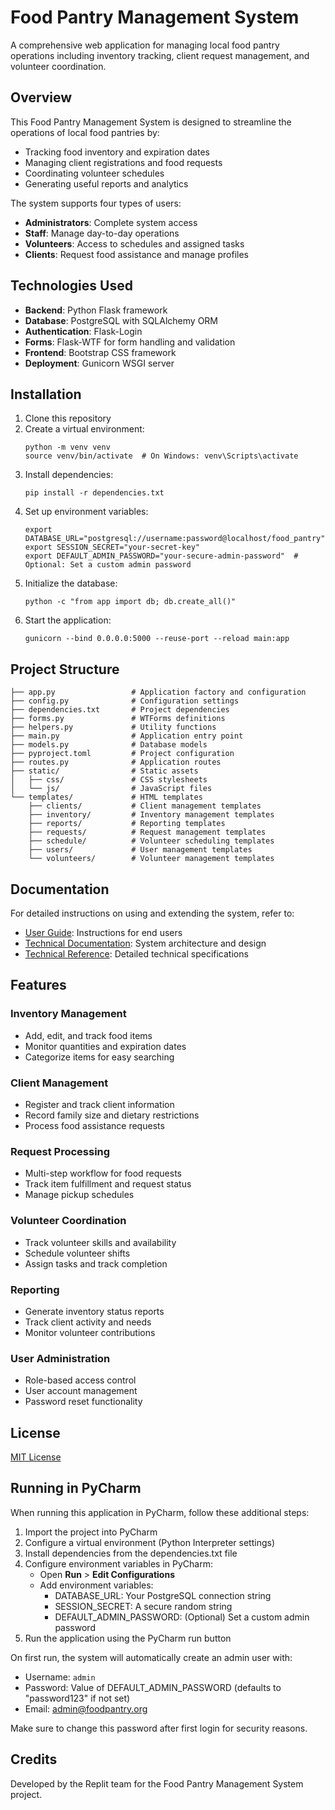 # Food Pantry Management System

A comprehensive web application for managing local food pantry operations including inventory tracking, client request management, and volunteer coordination.

## Overview

This Food Pantry Management System is designed to streamline the operations of local food pantries by:

- Tracking food inventory and expiration dates
- Managing client registrations and food requests
- Coordinating volunteer schedules
- Generating useful reports and analytics

The system supports four types of users:
- **Administrators**: Complete system access
- **Staff**: Manage day-to-day operations
- **Volunteers**: Access to schedules and assigned tasks
- **Clients**: Request food assistance and manage profiles

## Technologies Used

- **Backend**: Python Flask framework
- **Database**: PostgreSQL with SQLAlchemy ORM
- **Authentication**: Flask-Login
- **Forms**: Flask-WTF for form handling and validation
- **Frontend**: Bootstrap CSS framework
- **Deployment**: Gunicorn WSGI server

## Installation

1. Clone this repository
2. Create a virtual environment:
   ```
   python -m venv venv
   source venv/bin/activate  # On Windows: venv\Scripts\activate
   ```
3. Install dependencies:
   ```
   pip install -r dependencies.txt
   ```
4. Set up environment variables:
   ```
   export DATABASE_URL="postgresql://username:password@localhost/food_pantry"
   export SESSION_SECRET="your-secret-key"
   export DEFAULT_ADMIN_PASSWORD="your-secure-admin-password"  # Optional: Set a custom admin password
   ```
5. Initialize the database:
   ```
   python -c "from app import db; db.create_all()"
   ```
6. Start the application:
   ```
   gunicorn --bind 0.0.0.0:5000 --reuse-port --reload main:app
   ```

## Project Structure

```
├── app.py                 # Application factory and configuration
├── config.py              # Configuration settings
├── dependencies.txt       # Project dependencies
├── forms.py               # WTForms definitions
├── helpers.py             # Utility functions
├── main.py                # Application entry point
├── models.py              # Database models
├── pyproject.toml         # Project configuration
├── routes.py              # Application routes
├── static/                # Static assets
│   ├── css/               # CSS stylesheets
│   └── js/                # JavaScript files
└── templates/             # HTML templates
    ├── clients/           # Client management templates
    ├── inventory/         # Inventory management templates
    ├── reports/           # Reporting templates
    ├── requests/          # Request management templates
    ├── schedule/          # Volunteer scheduling templates
    ├── users/             # User management templates
    └── volunteers/        # Volunteer management templates
```

## Documentation

For detailed instructions on using and extending the system, refer to:

- [User Guide](./user_guide.md): Instructions for end users
- [Technical Documentation](./documentation.md): System architecture and design
- [Technical Reference](./technical_reference.md): Detailed technical specifications

## Features

### Inventory Management
- Add, edit, and track food items
- Monitor quantities and expiration dates
- Categorize items for easy searching

### Client Management
- Register and track client information
- Record family size and dietary restrictions
- Process food assistance requests

### Request Processing
- Multi-step workflow for food requests
- Track item fulfillment and request status
- Manage pickup schedules

### Volunteer Coordination
- Track volunteer skills and availability
- Schedule volunteer shifts
- Assign tasks and track completion

### Reporting
- Generate inventory status reports
- Track client activity and needs
- Monitor volunteer contributions

### User Administration
- Role-based access control
- User account management
- Password reset functionality

## License

[MIT License](LICENSE)

## Running in PyCharm

When running this application in PyCharm, follow these additional steps:

1. Import the project into PyCharm
2. Configure a virtual environment (Python Interpreter settings)
3. Install dependencies from the dependencies.txt file
4. Configure environment variables in PyCharm:
   - Open **Run** > **Edit Configurations**
   - Add environment variables:
     - DATABASE_URL: Your PostgreSQL connection string
     - SESSION_SECRET: A secure random string
     - DEFAULT_ADMIN_PASSWORD: (Optional) Set a custom admin password
5. Run the application using the PyCharm run button

On first run, the system will automatically create an admin user with:
- Username: `admin`
- Password: Value of DEFAULT_ADMIN_PASSWORD (defaults to "password123" if not set)
- Email: admin@foodpantry.org

Make sure to change this password after first login for security reasons.

## Credits

Developed by the Replit team for the Food Pantry Management System project.